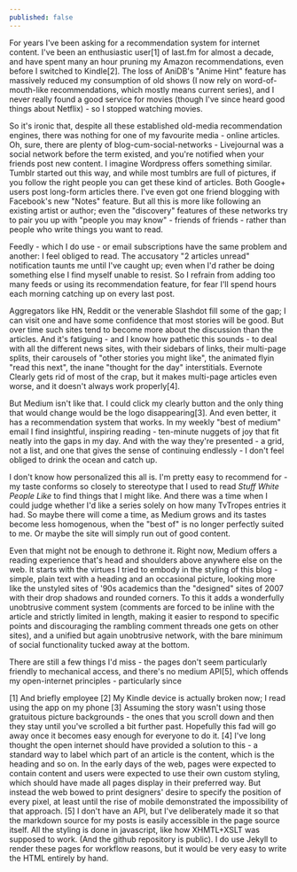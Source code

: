 ```yaml
---
published: false
---
```


For years I've been asking for a recommendation system for internet content. I've been an enthusiastic user[1] of last.fm for almost a decade, and have spent many an hour pruning my Amazon recommendations, even before I switched to Kindle[2]. The loss of AniDB's "Anime Hint" feature has massively reduced my consumption of old shows (I now rely on word-of-mouth-like recommendations, which mostly means current series), and I never really found a good service for movies (though I've since heard good things about Netflix) - so I stopped watching movies.

So it's ironic that, despite all these established old-media recommendation engines, there was nothing for one of my favourite media - online articles. Oh, sure, there are plenty of blog-cum-social-networks - Livejournal was a social network before the term existed, and you're notified when your friends post new content. I imagine Wordpress offers something similar. Tumblr started out this way, and while most tumblrs are full of pictures, if you follow the right people you can get these kind of articles. Both Google+ users post long-form articles there. I've even got one friend blogging with Facebook's new "Notes" feature. But all this is more like following an existing artist or author; even the "discovery" features of these networks try to pair you up with "people you may know" - friends of friends - rather than people who write things you want to read.

Feedly - which I do use - or email subscriptions have the same problem and another: I feel obliged to read. The accusatory "2 articles unread" notification taunts me until I've caught up; even when I'd rather be doing something else I find myself unable to resist. So I refrain from adding too many feeds or using its recommendation feature, for fear I'll spend hours each morning catching up on every last post.

Aggregators like HN, Reddit or the venerable Slashdot fill some of the gap; I can visit one and have some confidence that most stories will be good. But over time such sites tend to become more about the discussion than the articles. And it's fatiguing - and I know how pathetic this sounds - to deal with all the different news sites, with their sidebars of links, their multi-page splits, their carousels of "other stories you might like", the animated flyin "read this next", the inane "thought for the day" interstitials. Evernote Clearly gets rid of most of the crap, but it makes multi-page articles even worse, and it doesn't always work properly[4].

But Medium isn't like that. I could click my clearly button and the only thing that would change would be the logo disappearing[3]. And even better, it has a recommendation system that works. In my weekly "best of medium" email I find insightful, inspiring reading - ten-minute nuggets of joy that fit neatly into the gaps in my day. And with the way they're presented - a grid, not a list, and one that gives the sense of continuing endlessly - I don't feel obliged to drink the ocean and catch up.

I don't know how personalized this all is. I'm pretty easy to recommend for - my taste conforms so closely to stereotype that I used to read *Stuff White People Like* to find things that I might like. And there was a time when I could judge whether I'd like a series solely on how many TvTropes entries it had. So maybe there will come a time, as Medium grows and its tastes become less homogenous, when the "best of" is no longer perfectly suited to me. Or maybe the site will simply run out of good content.

Even that might not be enough to dethrone it. Right now, Medium offers a reading experience that's head and shoulders above anywhere else on the web. It starts with the virtues I tried to embody in the styling of this blog - simple, plain text with a heading and an occasional picture, looking more like the unstyled sites of '90s academics than the "designed" sites of 2007 with their drop shadows and rounded corners. To this it adds a wonderfully unobtrusive comment system (comments are forced to be inline with the article and strictly limited in length, making it easier to respond to specific points and discouraging the rambling comment threads one gets on other sites), and a unified but again unobtrusive network, with the bare minimum of social functionality tucked away at the bottom.

There are still a few things I'd miss - the pages don't seem particularly friendly to mechanical access, and there's no medium API[5], which offends my open-internet principles - particularly since 



[1] And briefly employee
[2] My Kindle device is actually broken now; I read using the app on my phone
[3] Assuming the story wasn't using those gratuitous picture backgrounds - the ones that you scroll down and then they stay until you've scrolled a bit further past. Hopefully this fad will go away once it becomes easy enough for everyone to do it.
[4] I've long thought the open internet should have provided a solution to this - a standard way to label which part of an article is the content, which is the heading and so on. In the early days of the web, pages were expected to contain content and users were expected to use their own custom styling, which should have made all pages display in their preferred way. But instead the web bowed to print designers' desire to specify the position of every pixel, at least until the rise of mobile demonstrated the impossibility of that approach.
[5] I don't have an API, but I've deliberately made it so that the markdown source for my posts is easily accessible in the page source itself. All the styling is done in javascript, like how XHMTL+XSLT was supposed to work. (And the github repository is public). I do use Jekyll to render these pages for workflow reasons, but it would be very easy to write the HTML entirely by hand.
